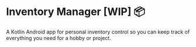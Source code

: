# Inventory Manager [WIP] :package:

A Kotlin Android app for personal inventory control so you can keep track of everything you need for a hobby or project.